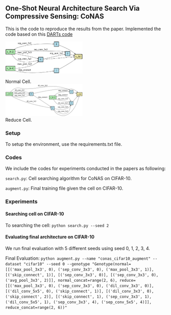 ## One-Shot Neural Architecture Search Via Compressive Sensing: CoNAS

This is the code to reproduce the results from the paper. Implemented the code based on this [DARTs code](https://github.com/khanrc/pt.darts)

<p>
<img src="figures/conas_normal.png" height="100">
<figcaption>Normal Cell.</figcaption>
<img src="figures/conas_reduce.png" height="100">
<figcaption>Reduce Cell.</figcaption>
</p>

### Setup

To setup the environment, use the requirements.txt file. 


### Codes

We include the codes for experiments conducted in the papers as following:

`search.py`: Cell searching algorithm for CoNAS on CIFAR-10.

`augment.py`: Final training file given the cell on CIFAR-10.

### Experiments

#### Searching cell on CIFAR-10

To searching the cell: `python search.py --seed 2`

#### Evaluating final architecture on CIFAR-10

We run final evaluation with 5 different seeds using seed 0, 1, 2, 3, 4.

Final Evaluation: `python augment.py --name "conas_cifar10_augment" --dataset "cifar10" --seed 0 --genotype "Genotype(normal=[[('max_pool_3x3', 0), ('sep_conv_3x3', 0), ('max_pool_3x3', 1)], [('skip_connect', 1)], [('sep_conv_3x3', 0)], [('sep_conv_3x3', 0), ('avg_pool_3x3', 2)]], normal_concat=range(2, 6), reduce=[[('max_pool_3x3', 0), ('sep_conv_3x3', 0), ('dil_conv_3x3', 0)], [('dil_conv_5x5', 0), ('skip_connect', 1)], [('dil_conv_3x3', 0), ('skip_connect', 2)], [('skip_connect', 1), ('sep_conv_3x3', 1), ('dil_conv_5x5', 1), ('sep_conv_3x3', 4), ('sep_conv_5x5', 4)]], reduce_concat=range(2, 6))"`

